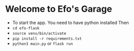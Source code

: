 # Welcome to Efo's Garage
+ To start the app. You need to have python installed
Then
+ `cd efo-flask`
+ `source venv/bin/activate`
+ `pip install -r requirements.txt`
+ `python3 main.py` or `flask run`
